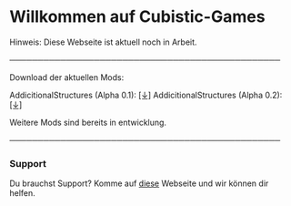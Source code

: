 # Willkommen auf Cubistic-Games

Hinweis: Diese Webseite ist aktuell noch in Arbeit.

────────────────────────────────────────────────

Download der aktuellen Mods:

AddicitionalStructures (Alpha 0.1): [[↓]](https://dropbox.com/s/6id8finbs7ui2z3/AddictionalStructures%20Alpha%200.1.jar?dl=1)
AddicitionalStructures (Alpha 0.2): [[↓]](https://www.dropbox.com/s/sybxu4rdgmqw9t8/AddictionalStructures%20Alpha%200.2.jar?dl=1)

Weitere Mods sind bereits in entwicklung.

────────────────────────────────────────────────
### Support

Du brauchst Support? Komme auf [diese](https://sneakytime.com/rr) Webseite und wir können dir helfen.
   

